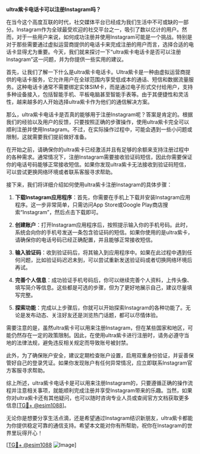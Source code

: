 **ultra紫卡电话卡可以注册Instagram吗？**

在当今这个高度互联的时代，社交媒体平台已经成为我们生活中不可或缺的一部分。Instagram作为全球最受欢迎的社交平台之一，吸引了数以亿计的用户。然而，对于一些用户来说，如何成功注册并使用Instagram可能是一个挑战。特别是对于那些需要通过虚拟运营商提供的电话卡来完成注册的用户而言，选择合适的电话卡显得尤为重要。今天，我们就来探讨一下“ultra紫卡电话卡是否可以注册Instagram”这一问题，并为你提供一些实用的建议。

首先，让我们了解一下什么是ultra紫卡电话卡。Ultra紫卡是一种由虚拟运营商提供的电话卡服务，它允许用户在全球范围内享受低成本的通话、短信和数据流量服务。这种电话卡通常不需要绑定实体SIM卡，而是通过电子形式交付给用户，支持多种设备接入，包括智能手机、平板电脑甚至智能手表等。由于其便捷性和灵活性，越来越多的人开始选择ultra紫卡作为他们的通信解决方案。

那么，ultra紫卡电话卡是否真的能够用于注册Instagram呢？答案是肯定的。根据我们的经验以及用户的反馈，只要按照正确的步骤操作，使用ultra紫卡完全可以顺利注册并使用Instagram。不过，在实际操作过程中，可能会遇到一些小问题或限制，这就需要我们提前做好准备。

在开始之前，请确保你的ultra紫卡已经激活并且有足够的余额来支持注册过程中的各种需求。通常情况下，注册Instagram需要接收验证码短信，因此你需要保证你的电话号码能够正常接收短信。如果你发现ultra紫卡无法接收到验证码短信，可以尝试更换网络环境或者联系客服寻求帮助。

接下来，我们将详细介绍如何使用ultra紫卡注册Instagram的具体步骤：

1. **下载Instagram应用程序**：首先，你需要在手机上下载并安装Instagram应用程序。这一步非常简单，只需访问App Store或Google Play商店搜索“Instagram”，然后点击下载即可。

2. **创建账户**：打开Instagram应用程序后，按照提示输入你的手机号码。此时，系统会向你的手机号发送一条包含验证码的短信。如果你使用的是ultra紫卡，请确保你的电话号码已经正确配置，并且能够正常接收短信。

3. **输入验证码**：收到验证码后，将其输入到应用程序中。如果在此过程中遇到任何问题，比如验证码迟迟未到，可以尝试重新发送验证码或者切换网络环境后再试。

4. **完善个人信息**：成功验证手机号码后，你可以继续完善个人资料，上传头像、填写简介等信息。这些都是可选的步骤，但为了更好地展示自己，建议尽量填写完整。

5. **探索功能**：完成以上步骤后，你就可以开始探索Instagram的各种功能了。无论是发布动态、关注好友还是浏览热门话题，都可以尽情体验。

需要注意的是，虽然ultra紫卡可以用来注册Instagram，但在某些国家和地区，可能仍然存在一定的政策限制。因此，在使用ultra紫卡进行注册时，请务必遵守当地的法律法规，避免违反相关规定而导致账号被封禁。

此外，为了确保账户安全，建议定期检查账户设置，启用双重身份验证，并妥善保管好自己的登录凭证。如果你发现账户有任何异常情况，应立即联系Instagram官方客服寻求帮助。

综上所述，ultra紫卡电话卡是可以用来注册Instagram的，只要遵循正确的操作流程并注意相关事项，就能顺利完成注册并享受Instagram带来的乐趣。当然，如果你对ultra紫卡还有其他疑问，也可以随时咨询专业人员或查阅官方文档获取更多信息[[TG💪+ @esim1088](https://t.me/s/esim1088)]。

无论你是想要分享生活点滴，还是希望通过Instagram结识新朋友，ultra紫卡都能为你提供稳定可靠的通信支持。希望本文能对你有所帮助，祝你在Instagram的世界里玩得开心！

[[TG💪+ @esim1088](https://t.me/s/esim1088) ![Image](https://i.postimg.cc/4NQfJmqS/Snipaste-2025-05-13-00-14-12.png)]